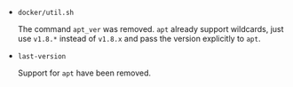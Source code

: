 * `docker/util.sh`

  The command `apt_ver` was removed. `apt` already support wildcards, just use
  `v1.8.*` instead of `v1.8.x` and pass the version explicitly to `apt`.

* `last-version`

  Support for `apt` have been removed.

